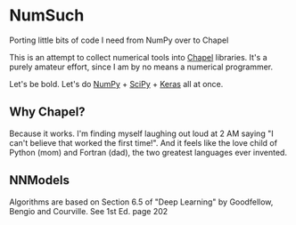# NumSuch
Porting little bits of code I need from NumPy over to Chapel

This is an attempt to collect numerical tools into [Chapel](https://github.com/chapel-lang/chapel) libraries.
It's a purely amateur effort, since I am by no means a numerical programmer.

Let's be bold.  Let's do [NumPy](https://github.com/numpy/numpy) + [SciPy](https://github.com/scipy/scipy) + [Keras](https://keras.io/) all at once.

## Why Chapel?

Because it works. I'm finding myself laughing out loud at 2 AM saying "I can't believe that worked the first time!".  And it feels like the love child of Python (mom) and Fortran (dad), the two greatest languages
ever invented.

## NNModels

Algorithms are based on Section 6.5 of "Deep Learning" by Goodfellow, Bengio and Courville.  See 1st Ed. page 202
